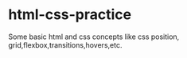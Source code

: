 # html-css-practice
Some basic html and css concepts like css position, grid,flexbox,transitions,hovers,etc.
